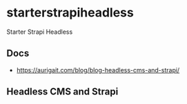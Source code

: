 # starterstrapiheadless
Starter  Strapi  Headless 

## Docs
- https://aurigait.com/blog/blog-headless-cms-and-strapi/

## Headless CMS and Strapi
